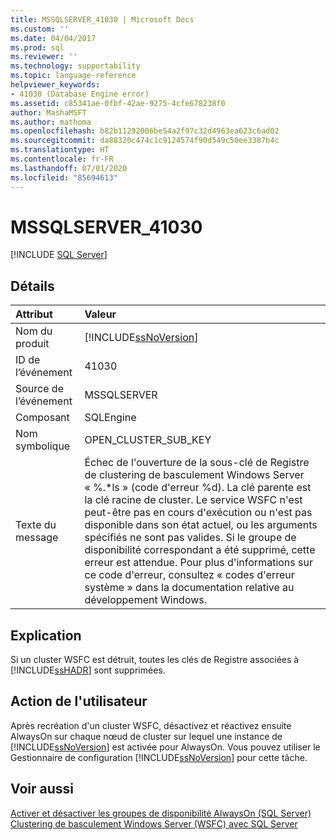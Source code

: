 ```yaml
---
title: MSSQLSERVER_41030 | Microsoft Docs
ms.custom: ''
ms.date: 04/04/2017
ms.prod: sql
ms.reviewer: ''
ms.technology: supportability
ms.topic: language-reference
helpviewer_keywords:
- 41030 (Database Engine error)
ms.assetid: c85341ae-0fbf-42ae-9275-4cfe678238f0
author: MashaMSFT
ms.author: mathoma
ms.openlocfilehash: b82b11292006be54a2f97c32d4963ea623c6ad02
ms.sourcegitcommit: da88320c474c1c9124574f90d549c50ee3387b4c
ms.translationtype: HT
ms.contentlocale: fr-FR
ms.lasthandoff: 07/01/2020
ms.locfileid: "85694613"
---
```

# <a name="mssqlserver_41030"></a>MSSQLSERVER_41030
 [!INCLUDE [SQL Server](../../includes/applies-to-version/sqlserver.md)]
  
## <a name="details"></a>Détails  
  
| Attribut | Valeur |  
| :-------- | :---- |  
|Nom du produit|[!INCLUDE[ssNoVersion](../../includes/ssnoversion-md.md)]|  
|ID de l’événement|41030|  
|Source de l’événement|MSSQLSERVER|  
|Composant|SQLEngine|  
|Nom symbolique|OPEN_CLUSTER_SUB_KEY|  
|Texte du message|Échec de l'ouverture de la sous-clé de Registre de clustering de basculement Windows Server « %.*ls » (code d'erreur %d).  La clé parente est la clé racine de cluster.  Le service WSFC n'est peut-être pas en cours d'exécution ou n'est pas disponible dans son état actuel, ou les arguments spécifiés ne sont pas valides. Si le groupe de disponibilité correspondant a été supprimé, cette erreur est attendue. Pour plus d'informations sur ce code d'erreur, consultez « codes d'erreur système » dans la documentation relative au développement Windows.|  
  
## <a name="explanation"></a>Explication  
Si un cluster WSFC est détruit, toutes les clés de Registre associées à [!INCLUDE[ssHADR](../../includes/sshadr-md.md)] sont supprimées.  
  
## <a name="user-action"></a>Action de l'utilisateur  
Après recréation d'un cluster WSFC, désactivez et réactivez ensuite AlwaysOn sur chaque nœud de cluster sur lequel une instance de [!INCLUDE[ssNoVersion](../../includes/ssnoversion-md.md)] est activée pour AlwaysOn. Vous pouvez utiliser le Gestionnaire de configuration [!INCLUDE[ssNoVersion](../../includes/ssnoversion-md.md)] pour cette tâche.  
  
## <a name="see-also"></a>Voir aussi  
[Activer et désactiver les groupes de disponibilité AlwaysOn &#40;SQL Server&#41;](~/database-engine/availability-groups/windows/enable-and-disable-always-on-availability-groups-sql-server.md)  
[Clustering de basculement Windows Server &#40;WSFC&#41; avec SQL Server](~/sql-server/failover-clusters/windows/windows-server-failover-clustering-wsfc-with-sql-server.md)  
  
